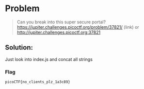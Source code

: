 # Problem

> Can you break into this super secure portal? https://jupiter.challenges.picoctf.org/problem/37821/ (link) or http://jupiter.challenges.picoctf.org:37821

## Solution:

Just look into index.js and concat all strings

### Flag

`picoCTF{no_clients_plz_1a3c89}`
